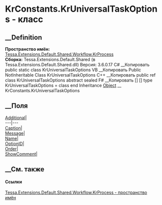 # KrConstants.KrUniversalTaskOptions - класс
##  __Definition
 **Пространство имён:**
[Tessa.Extensions.Default.Shared.Workflow.KrProcess](N_Tessa_Extensions_Default_Shared_Workflow_KrProcess.htm)  
 **Сборка:** Tessa.Extensions.Default.Shared (в
Tessa.Extensions.Default.Shared.dll) Версия: 3.6.0.17
C# __Копировать
     public static class KrUniversalTaskOptions
VB __Копировать
     Public NotInheritable Class KrUniversalTaskOptions
C++ __Копировать
     public ref class KrUniversalTaskOptions abstract sealed
F# __Копировать
     [<AbstractClassAttribute>]
    [<SealedAttribute>]
    type KrUniversalTaskOptions = class end
Inheritance
    [Object](https://learn.microsoft.com/dotnet/api/system.object) __ KrConstants.KrUniversalTaskOptions
##  __Поля
[Additional](F_Tessa_Extensions_Default_Shared_Workflow_KrProcess_KrConstants_KrUniversalTaskOptions_Additional.htm)|  
---|---  
[Caption](F_Tessa_Extensions_Default_Shared_Workflow_KrProcess_KrConstants_KrUniversalTaskOptions_Caption.htm)|  
[Message](F_Tessa_Extensions_Default_Shared_Workflow_KrProcess_KrConstants_KrUniversalTaskOptions_Message.htm)|  
[Name](F_Tessa_Extensions_Default_Shared_Workflow_KrProcess_KrConstants_KrUniversalTaskOptions_Name.htm)|  
[OptionID](F_Tessa_Extensions_Default_Shared_Workflow_KrProcess_KrConstants_KrUniversalTaskOptions_OptionID.htm)|  
[Order](F_Tessa_Extensions_Default_Shared_Workflow_KrProcess_KrConstants_KrUniversalTaskOptions_Order.htm)|  
[ShowComment](F_Tessa_Extensions_Default_Shared_Workflow_KrProcess_KrConstants_KrUniversalTaskOptions_ShowComment.htm)|  
## __См. также
#### Ссылки
[Tessa.Extensions.Default.Shared.Workflow.KrProcess - пространство
имён](N_Tessa_Extensions_Default_Shared_Workflow_KrProcess.htm)
